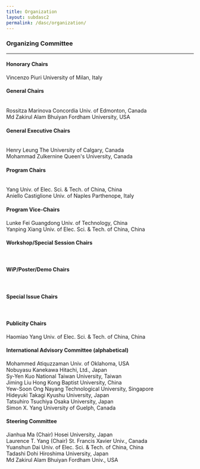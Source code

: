```yaml
---
title: Organization
layout: subdasc2
permalink: /dasc/organization/
---
```

<h3>Organizing Committee</h3>

<hr/>

<h4> Honorary Chairs</h4>


Vincenzo Piuri 	University of Milan, Italy
<br/>
<h4>General Chairs	</h4>
<br/>
Rossitza Marinova	Concordia Univ. of Edmonton, Canada
<br/>Md Zakirul Alam Bhuiyan	Fordham University, USA
<br/>
<h4>General Executive Chairs	</h4>
<br/>Henry Leung	The University of Calgary, Canada
<br/>Mohammad Zulkernine	Queen's University, Canada
<br/>
<h4>Program Chairs 	</h4>
<br/> Yang	Univ. of Elec. Sci. & Tech. of China, China
<br/>Aniello Castiglione	Univ. of Naples Parthenope, Italy
<br/>

<h4>Program Vice-Chairs	</h4>
Lunke Fei	Guangdong Univ. of Technology, China<br/>
Yanping Xiang	Univ. of Elec. Sci. & Tech. of China, China<br/>
	
	
	
<h4>Workshop/Special Session Chairs	</h4>
	
<br/>
	
	
<h4>WiP/Poster/Demo Chairs	</h4>
	
<br/>
	
	
<h4>Special Issue Chairs	</h4>
	
<br/>
	
<h4>Publicity Chairs	</h4>
Haomiao Yang	Univ. of Elec. Sci. & Tech. of China, China<br/>
	
	
	
<h4>International Advisory Committee (alphabetical)	</h4>
Mohammed Atiquzzaman	Univ. of Oklahoma, USA<br/>
Nobuyasu Kanekawa	Hitachi, Ltd., Japan<br/>
Sy-Yen Kuo	National Taiwan University, Taiwan<br/>
Jiming Liu	Hong Kong Baptist University, China<br/>
Yew-Soon Ong	Nayang Technological University, Singapore<br/>
Hideyuki Takagi	Kyushu University, Japan<br/>
Tatsuhiro Tsuchiya	Osaka University, Japan<br/>
Simon X. Yang	University of Guelph, Canada<br/>

<h4>Steering Committee	</h4>
Jianhua Ma (Chair)	Hosei University, Japan<br/>
Laurence T. Yang (Chair)	St. Francis Xavier Univ., Canada<br/>
Yuanshun Dai	Univ. of Elec. Sci. & Tech. of China, China<br/>
Tadashi Dohi	Hiroshima University, Japan<br/>
Md Zakirul Alam Bhuiyan	Fordham Univ., USA<br/>
